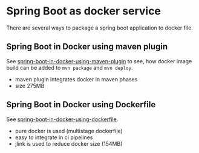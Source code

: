 # Spring Boot as docker service

There are several ways to package a spring boot application to docker file.

## Spring Boot in Docker using maven plugin

See [spring-boot-in-docker-using-maven-plugin](spring-boot-in-docker-using-maven-plugin) to see, how docker image build can be added to `mvn package`
and `mvn deploy`.

* maven plugin integrates docker in maven phases
* size 275MB

## Spring Boot in Docker using Dockerfile

See [spring-boot-in-docker-using-dockerfile](spring-boot-in-docker-using-dockerfile).

* pure docker is used (multistage dockerfile)
* easy to integrate in ci pipelines
* jlink is used to reduce docker size (154MB)
